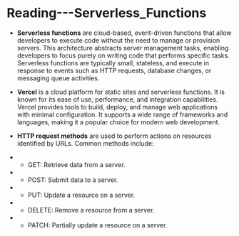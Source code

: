 # Reading---Serverless_Functions

- **Serverless functions** are cloud-based, event-driven functions that allow developers to execute code without the need to manage or provision servers. This architecture abstracts server management tasks, enabling developers to focus purely on writing code that performs specific tasks. Serverless functions are typically small, stateless, and execute in response to events such as HTTP requests, database changes, or messaging queue activities.

- **Vercel** is a cloud platform for static sites and serverless functions. It is known for its ease of use, performance, and integration capabilities. Vercel provides tools to build, deploy, and manage web applications with minimal configuration. It supports a wide range of frameworks and languages, making it a popular choice for modern web development.

- **HTTP request methods** are used to perform actions on resources identified by URLs. Common methods include:

- - GET: Retrieve data from a server.
- - POST: Submit data to a server.
- - PUT: Update a resource on a server.
- - DELETE: Remove a resource from a server.
- - PATCH: Partially update a resource on a server.

